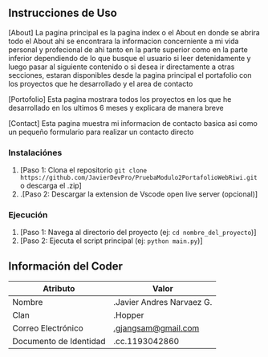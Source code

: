 ## Instrucciones de Uso
[About]
La pagina principal es la pagina index o el About en donde se abrira todo el About ahi se encontrara la informacion concerniente a mi vida personal y profecional
de ahi tanto en la parte superior como en la parte inferior dependiendo de lo que busque el usuario si leer detenidamente y luego pasar al siguiente contenido
o si desea ir directamente a otras secciones, estaran disponibles desde la pagina principal el portafolio con los proyectos que he desarrollado y el area de contacto

[Portofolio]
Esta pagina mostrara todos los proyectos en los que he desarrollado en los ultimos 6 meses
y explicara de manera breve

[Contact]
Esta pagina muestra mi informacion de contacto basica asi como un pequeño formulario para realizar un contacto directo

### Instalaciónes

1.  [Paso 1: Clona el repositorio `git clone https://github.com/JavierDevPro/PruebaModulo2PortafolioWebRiwi.git` o descarga el .zip]
2.  .[Paso 2: Descargar la extension de Vscode open live server (opcional)]

### Ejecución

1.  [Paso 1: Navega al directorio del proyecto (ej: `cd nombre_del_proyecto`)]
2.  [Paso 2: Ejecuta el script principal (ej: `python main.py`)]

## Información del Coder

| Atributo               | Valor             |
| --------------------- | ----------------- |
| Nombre                | .Javier Andres Narvaez G.|
| Clan                  | .Hopper                  |
| Correo Electrónico     | .gjangsam@gmail.com    |
| Documento de Identidad | .cc.1193042860     |
